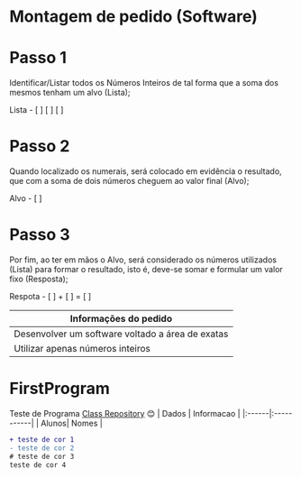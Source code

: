 # Montagem de pedido (Software)

# Passo 1
 Identificar/Listar todos os Números Inteiros de tal forma que a soma dos mesmos tenham um alvo (Lista);
 
 Lista - [ ] [ ] [ ]
# Passo 2
Quando localizado os numerais, será colocado em evidência o resultado, que com a soma de dois números cheguem ao valor final (Alvo);

Alvo - [ ]
# Passo 3
Por fim, ao ter em mãos o Alvo, será considerado os números utilizados (Lista) para formar o resultado, isto é, deve-se somar e formular um valor fixo (Resposta);

Respota - [ ] + [ ] = [ ]

| Informações do pedido |
| ----------------------|
| Desenvolver um software voltado a área de exatas |
| Utilizar apenas números inteiros|
# FirstProgram
Teste de Programa
[Class Repository](https://github.com/azlinwei/Dev) 
😊
| Dados | Informacao |
|:------|:-----------|
| Alunos| Nomes      |
```diff
+ teste de cor 1
- teste de cor 2
# teste de cor 3
teste de cor 4
```
